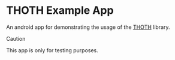 # THOTH Example App
An android app for demonstrating the usage of the [THOTH](https://github.com/cristmasbox/THOTH) library.

> [!CAUTION]
> This app is only for testing purposes.
